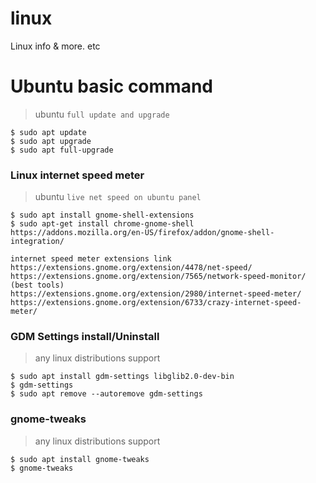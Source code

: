 # linux
Linux info &amp; more. etc 

# Ubuntu basic command
> ubuntu `` full update and upgrade ``
```
$ sudo apt update
$ sudo apt upgrade
$ sudo apt full-upgrade
```

### Linux internet speed meter
> ubuntu `` live net speed on ubuntu panel ``
```
$ sudo apt install gnome-shell-extensions
$ sudo apt-get install chrome-gnome-shell
https://addons.mozilla.org/en-US/firefox/addon/gnome-shell-integration/

internet speed meter extensions link
https://extensions.gnome.org/extension/4478/net-speed/
https://extensions.gnome.org/extension/7565/network-speed-monitor/ (best tools)
https://extensions.gnome.org/extension/2980/internet-speed-meter/
https://extensions.gnome.org/extension/6733/crazy-internet-speed-meter/
```
### GDM Settings install/Uninstall
> any linux distributions support
```
$ sudo apt install gdm-settings libglib2.0-dev-bin
$ gdm-settings
$ sudo apt remove --autoremove gdm-settings
```

### gnome-tweaks
> any linux distributions support
```
$ sudo apt install gnome-tweaks
$ gnome-tweaks
```
